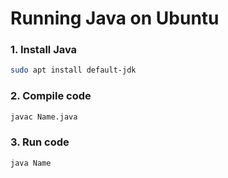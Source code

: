 # Running Java on Ubuntu

### 1. Install Java

```bash
sudo apt install default-jdk
```

### 2. Compile code

```bash
javac Name.java
```

### 3. Run code

```bash
java Name
```
